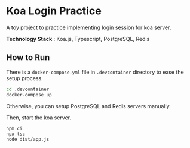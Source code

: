 # Koa Login Practice
A toy project to practice implementing login session for koa server.

**Technology Stack** : Koa.js, Typescript, PostgreSQL, Redis

## How to Run
There is a `docker-compose.yml` file in `.devcontainer` directory to ease the setup process.
```bash
cd .devcontainer
docker-compose up
```

Otherwise, you can setup PostgreSQL and Redis servers manually.

Then, start the koa server.
```bash
npm ci
npx tsc
node dist/app.js
```
